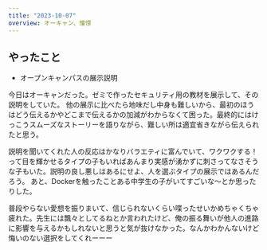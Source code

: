 ```yaml
---
title: "2023-10-07"
overview: オーキャン、憧憬
---
```


## やったこと

- オープンキャンパスの展示説明

今日はオーキャンだった。ゼミで作ったセキュリティ用の教材を展示して、その説明をしていた。
他の展示に比べたら地味だし中身も難しいから、最初のほうはどう伝えるかやどこまで伝えるかの加減がわからなくて困った。最終的にはけっこうスムーズなストーリーを語りながら、難しい所は適宜省きながら伝えられたと思う。

説明を聞いてくれた人の反応はかなりバラエティに富んでいて、ワクワクする！って目を輝かせるタイプの子もいればあんまり実感が湧かずに刺さってなさそうな子もいた。説明の良し悪しはあるにせよ、人を選ぶタイプの展示ではあるんだろう。
あと、Dockerを触ったことある中学生の子がいてすごいな〜とか思ったりした。

普段やらない愛想を振りまいて、信じられないくらい喋ったせいかめちゃくちゃ疲れた。先生には飄々としてるねとか言われたけど、俺の振る舞いが他人の進路に影響を与えるかもしれないと思うと気が抜けなかった。なんかわかんないけど悔いのない選択をしてくれーーー
